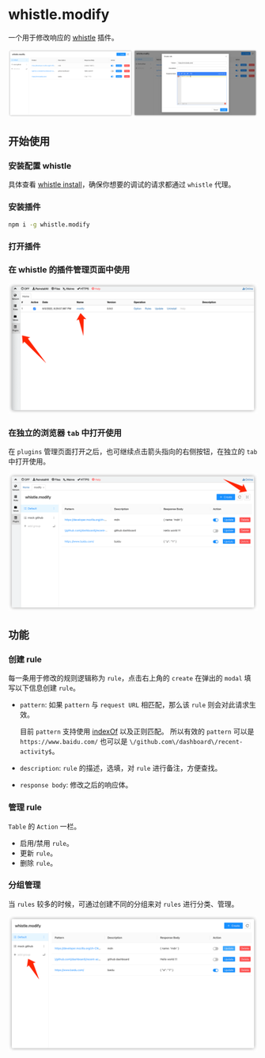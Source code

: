 # whistle.modify

一个用于修改响应的 [whistle](http://wproxy.org/whistle/) 插件。

<img src="./images/index.png" width=50% /><img src="./images/create.png" width=50% />

## 开始使用

### 安装配置 whistle

具体查看 [whistle install](http://wproxy.org/whistle/install.html)，确保你想要的调试的请求都通过 `whistle` 代理。

### 安装插件

```sh
npm i -g whistle.modify
```

### 打开插件

### 在 whistle 的插件管理页面中使用

<img src="./images/entry.png" />

### 在独立的浏览器 `tab` 中打开使用

在 `plugins` 管理页面打开之后，也可继续点击箭头指向的右侧按钮，在独立的 `tab` 中打开使用。

<img src="./images/open.png" />

## 功能

### 创建 rule

每一条用于修改的规则逻辑称为 `rule`，点击右上角的 `create` 在弹出的 `modal` 填写以下信息创建 `rule`。

- `pattern`: 如果 `pattern` 与 `request URL` 相匹配，那么该 `rule` 则会对此请求生效。

  目前 `pattern` 支持使用 [indexOf](https://developer.mozilla.org/zh-CN/docs/Web/JavaScript/Reference/Global_Objects/Array/indexOf) 以及正则匹配。
  所以有效的 `pattern` 可以是 `https://www.baidu.com/` 也可以是 `\/github.com\/dashboard\/recent-activity$`。

- `description`: `rule` 的描述，选填，对 `rule` 进行备注，方便查找。

- `response body`: 修改之后的响应体。

### 管理 rule

`Table` 的 `Action` 一栏。

- 启用/禁用 `rule`。
- 更新 `rule`。
- 删除 `rule`。

### 分组管理

当 `rules` 较多的时候，可通过创建不同的分组来对 `rules` 进行分类、管理。

<img src="./images/add-group.png" />
